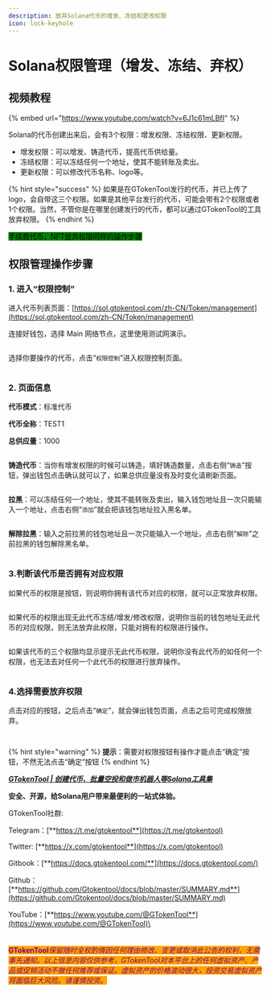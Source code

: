 ```yaml
---
description: 放弃Solana代币的增发、冻结和更改权限
icon: lock-keyhole
---
```


# Solana权限管理（增发、冻结、弃权）

## 视频教程

{% embed url="https://www.youtube.com/watch?v=6J1c61mLBfI" %}

Solana的代币创建出来后，会有3个权限：增发权限、冻结权限、更新权限。

* 增发权限：可以增发、铸造代币，提高代币供给量。
* 冻结权限：可以冻结任何一个地址，使其不能转账及卖出。
* 更新权限：可以修改代币名称、logo等。

{% hint style="success" %}
如果是在GTokenTool发行的代币，并已上传了logo，会自带这三个权限。如果是其他平台发行的代币，可能会带有2个权限或者1个权限。当然，不管你是在哪里创建发行的代币，都可以通过GTokenTool的工具放弃权限。
{% endhint %}

<mark style="background-color:green;">手续费代币，NFT放弃权限同样的操作步骤</mark>

## 权限管理操作步骤

### 1. 进入“权限控制”

进入代币列表页面：[https://sol.gtokentool.com/zh-CN/Token/management](https://sol.gtokentool.com/zh-CN/Token/management)

连接好钱包，选择 Main 网络节点，这里使用测试网演示。

<figure><img src="../../.gitbook/assets/Snipaste_2025-08-25_11-53-57 (1).png" alt=""><figcaption></figcaption></figure>

选择你要操作的代币，点击“`权限控制`”进入权限控制页面。

<figure><img src="../../.gitbook/assets/Snipaste_2025-08-25_13-47-13.png" alt=""><figcaption></figcaption></figure>

### 2. 页面信息

**代币模式**：标准代币

**代币全称**：TEST1

**总供应量**：1000

<figure><img src="../../.gitbook/assets/Snipaste_2025-08-25_13-48-08.png" alt=""><figcaption></figcaption></figure>

**铸造代币**：当你有增发权限的时候可以铸造，填好铸造数量，点击右侧“`铸造`”按钮，弹出钱包点击确认就可以了，如果总供应量没有及时变化请刷新页面。

<figure><img src="../../.gitbook/assets/Snipaste_2025-08-25_13-50-04.png" alt=""><figcaption></figcaption></figure>

**拉黑**：可以冻结任何一个地址，使其不能转账及卖出，输入钱包地址且一次只能输入一个地址，点击右侧“`添加`”就会把该钱包地址拉入黑名单。

<figure><img src="../../.gitbook/assets/Snipaste_2025-08-25_13-51-07.png" alt=""><figcaption></figcaption></figure>

**解除拉黑**：输入之前拉黑的钱包地址且一次只能输入一个地址，点击右侧“`解除`”之前拉黑的钱包解除黑名单。

<figure><img src="../../.gitbook/assets/Snipaste_2025-08-25_13-51-52.png" alt=""><figcaption></figcaption></figure>

### 3.判断该代币是否拥有对应权限

如果代币的权限是按钮，则说明你拥有该代币对应的权限，就可以正常放弃权限。

<figure><img src="../../.gitbook/assets/Snipaste_2025-08-25_13-52-32.png" alt=""><figcaption></figcaption></figure>

如果代币的权限出现无此代币冻结/增发/修改权限，说明你当前的钱包地址无此代币的对应权限，则无法放弃此权限，只能对拥有的权限进行操作。

<figure><img src="../../.gitbook/assets/Snipaste_2025-08-25_13-56-41.png" alt=""><figcaption></figcaption></figure>

如果该代币的三个权限均显示提示无此代币权限，说明你没有此代币的如任何一个权限，也无法去对任何一个此代币的权限进行放弃操作。

<figure><img src="../../.gitbook/assets/Snipaste_2025-08-25_13-53-34.png" alt=""><figcaption></figcaption></figure>

### 4.选择需要放弃权限

点击对应的按钮，之后点击“`确定`”，就会弹出钱包页面，点击之后可完成权限放弃。

<figure><img src="../../.gitbook/assets/Snipaste_2025-08-25_13-56-24.png" alt=""><figcaption></figcaption></figure>

<figure><img src="../../.gitbook/assets/Snipaste_2025-08-25_13-56-34.png" alt=""><figcaption></figcaption></figure>

{% hint style="warning" %}
**提示**：需要对权限按钮有操作才能点击“确定”按钮，不然无法点击“确定”按钮
{% endhint %}

&#x20;

[_**GTokenTool | 创建代币、批量空投和做市机器人等Solana工具集**_](https://sol.gtokentool.com)

**安全、开源，给Solana用户带来最便利的一站式体验。**



GTokenTool社群:

Telegram：[**https://t.me/gtokentool**](https://t.me/gtokentool)

Twitter:  [**https://x.com/gtokentool**](https://x.com/gtokentool)

Gitbook：[**https://docs.gtokentool.com/**](https://docs.gtokentool.com/)

Github：[**https://github.com/Gtokentool/docs/blob/master/SUMMARY.md**](https://github.com/Gtokentool/docs/blob/master/SUMMARY.md)

YouTube：[**https://www.youtube.com/@GTokenTool**](https://www.youtube.com/@GTokenTool)\
\
\
\
<mark style="color:purple;background-color:orange;">**GTokenTool**</mark>_<mark style="color:purple;background-color:orange;">保留随时全权酌情因任何理由修改、变更或取消此公告的权利，无需事先通知。以上信息内容仅供参考，GTokenTool对本平台上的任何虚拟资产、产品或促销活动不做任何推荐或保证。虚拟资产的价格波动很大，投资交易虚拟资产将面临巨大风险。请谨慎投资。</mark>_
